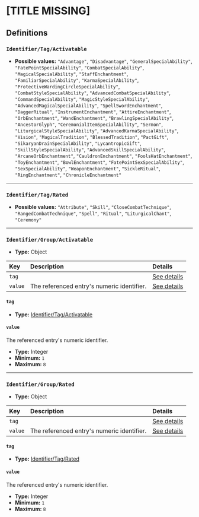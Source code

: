 # [TITLE MISSING]

## Definitions

### <a name="Identifier/Tag/Activatable"></a> `Identifier/Tag/Activatable`

- **Possible values:** `"Advantage"`, `"Disadvantage"`, `"GeneralSpecialAbility"`, `"FatePointSpecialAbility"`, `"CombatSpecialAbility"`, `"MagicalSpecialAbility"`, `"StaffEnchantment"`, `"FamiliarSpecialAbility"`, `"KarmaSpecialAbility"`, `"ProtectiveWardingCircleSpecialAbility"`, `"CombatStyleSpecialAbility"`, `"AdvancedCombatSpecialAbility"`, `"CommandSpecialAbility"`, `"MagicStyleSpecialAbility"`, `"AdvancedMagicalSpecialAbility"`, `"SpellSwordEnchantment"`, `"DaggerRitual"`, `"InstrumentEnchantment"`, `"AttireEnchantment"`, `"OrbEnchantment"`, `"WandEnchantment"`, `"BrawlingSpecialAbility"`, `"AncestorGlyph"`, `"CeremonialItemSpecialAbility"`, `"Sermon"`, `"LiturgicalStyleSpecialAbility"`, `"AdvancedKarmaSpecialAbility"`, `"Vision"`, `"MagicalTradition"`, `"BlessedTradition"`, `"PactGift"`, `"SikaryanDrainSpecialAbility"`, `"LycantropicGift"`, `"SkillStyleSpecialAbility"`, `"AdvancedSkillSpecialAbility"`, `"ArcaneOrbEnchantment"`, `"CauldronEnchantment"`, `"FoolsHatEnchantment"`, `"ToyEnchantment"`, `"BowlEnchantment"`, `"FatePointSexSpecialAbility"`, `"SexSpecialAbility"`, `"WeaponEnchantment"`, `"SickleRitual"`, `"RingEnchantment"`, `"ChronicleEnchantment"`

---

### <a name="Identifier/Tag/Rated"></a> `Identifier/Tag/Rated`

- **Possible values:** `"Attribute"`, `"Skill"`, `"CloseCombatTechnique"`, `"RangedCombatTechnique"`, `"Spell"`, `"Ritual"`, `"LiturgicalChant"`, `"Ceremony"`

---

### <a name="Identifier/Group/Activatable"></a> `Identifier/Group/Activatable`

- **Type:** Object

Key | Description | Details
:-- | :-- | :--
`tag` |  | <a href="#Identifier/Group/Activatable/tag">See details</a>
`value` | The referenced entry's numeric identifier. | <a href="#Identifier/Group/Activatable/value">See details</a>

#### <a name="Identifier/Group/Activatable/tag"></a> `tag`

- **Type:** <a href="#Identifier/Tag/Activatable">Identifier/Tag/Activatable</a>

#### <a name="Identifier/Group/Activatable/value"></a> `value`

The referenced entry's numeric identifier.

- **Type:** Integer
- **Minimum:** `1`
- **Maximum:** `8`

---

### <a name="Identifier/Group/Rated"></a> `Identifier/Group/Rated`

- **Type:** Object

Key | Description | Details
:-- | :-- | :--
`tag` |  | <a href="#Identifier/Group/Rated/tag">See details</a>
`value` | The referenced entry's numeric identifier. | <a href="#Identifier/Group/Rated/value">See details</a>

#### <a name="Identifier/Group/Rated/tag"></a> `tag`

- **Type:** <a href="#Identifier/Tag/Rated">Identifier/Tag/Rated</a>

#### <a name="Identifier/Group/Rated/value"></a> `value`

The referenced entry's numeric identifier.

- **Type:** Integer
- **Minimum:** `1`
- **Maximum:** `8`
